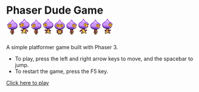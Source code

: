 # Phaser Dude Game ![dude](public/assets/dude.png)

A simple platformer game built with Phaser 3.

- To play, press the left and right arrow keys to move, and the spacebar to jump.
- To restart the game, press the F5 key.

[Click here to play](...)
